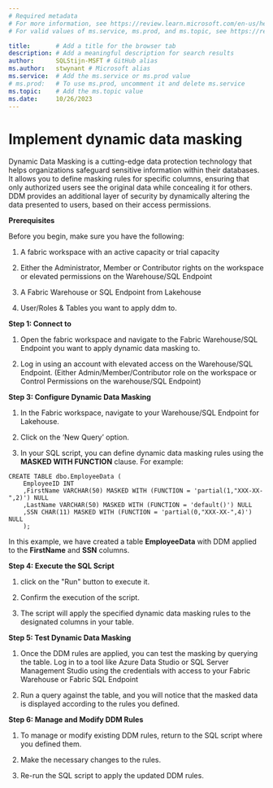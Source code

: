 ```yaml
---
# Required metadata
# For more information, see https://review.learn.microsoft.com/en-us/help/platform/learn-editor-add-metadata?branch=main
# For valid values of ms.service, ms.prod, and ms.topic, see https://review.learn.microsoft.com/en-us/help/platform/metadata-taxonomies?branch=main

title:       # Add a title for the browser tab
description: # Add a meaningful description for search results
author:      SQLStijn-MSFT # GitHub alias
ms.author:   stwynant # Microsoft alias
ms.service:  # Add the ms.service or ms.prod value
# ms.prod:   # To use ms.prod, uncomment it and delete ms.service
ms.topic:    # Add the ms.topic value
ms.date:     10/26/2023
---
```


# Implement dynamic data masking

Dynamic Data Masking is a cutting-edge data protection technology that helps organizations safeguard sensitive information within their databases. It allows you to define masking rules for specific columns, ensuring that only authorized users see the original data while concealing it for others. DDM provides an additional layer of security by dynamically altering the data presented to users, based on their access permissions.

__Prerequisites__

Before you begin, make sure you have the following:

1. A fabric workspace with an active capacity or trial capacity

1. Either the Administrator, Member or Contributor rights on the workspace or elevated permissions on the Warehouse/SQL Endpoint

1. A Fabric Warehouse or SQL Endpoint from Lakehouse

1. User/Roles & Tables you want to apply ddm to.

__Step 1: Connect to__

1. Open the fabric workspace and navigate to the Fabric Warehouse/SQL Endpoint you want to apply dynamic data masking to.

1. Log in using an account with elevated access on the Warehouse/SQL Endpoint. (Either Admin/Member/Contributor role on the workspace or Control Permissions on the warehouse/SQL Endpoint)

__Step 3: Configure Dynamic Data Masking__

1. In the Fabric workspace, navigate to your Warehouse/SQL Endpoint for Lakehouse.

1. Click on the ‘New Query’ option.

1. In your SQL script, you can define dynamic data masking rules using the __MASKED WITH FUNCTION__ clause. For example:



```tsql
CREATE TABLE dbo.EmployeeData (
    EmployeeID INT
    ,FirstName VARCHAR(50) MASKED WITH (FUNCTION = 'partial(1,"XXX-XX-",2)') NULL
    ,LastName VARCHAR(50) MASKED WITH (FUNCTION = 'default()') NULL
    ,SSN CHAR(11) MASKED WITH (FUNCTION = 'partial(0,"XXX-XX-",4)') NULL
    );
```

In this example, we have created a table __EmployeeData__ with DDM applied to the __FirstName__ and __SSN__ columns.

__Step 4: Execute the SQL Script__

1. click on the "Run" button to execute it.

1. Confirm the execution of the script.

1. The script will apply the specified dynamic data masking rules to the designated columns in your table.

__Step 5: Test Dynamic Data Masking__

1. Once the DDM rules are applied, you can test the masking by querying the table. Log in to a tool like Azure Data Studio or SQL Server Management Studio using the credentials with access to your Fabric Warehouse or Fabric SQL Endpoint

1. Run a query against the table, and you will notice that the masked data is displayed according to the rules you defined.

__Step 6: Manage and Modify DDM Rules__

1. To manage or modify existing DDM rules, return to the SQL script where you defined them.

1. Make the necessary changes to the rules.

1. Re-run the SQL script to apply the updated DDM rules.


